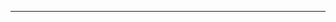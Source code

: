 <!--
CO_OP_TRANSLATOR_METADATA:
{
  "original_hash": "49981bca8da6f4e2bf28665b69862fdb",
  "translation_date": "2025-08-28T20:57:09+00:00",
  "source_file": "README.md",
  "language_code": "el"
}
-->


---

